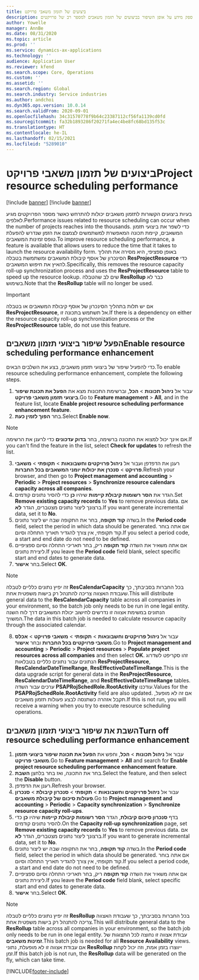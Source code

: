 ```yaml
---
title: ביצועים של תזמון משאבי פרויקט
description: נושא זה מספק מידע על אופן השיפור בביצועים של תזמון משאבים למספר רב של פרויקטים.
author: Yowelle
manager: AnnBe
ms.date: 08/31/2020
ms.topic: article
ms.prod: ''
ms.service: dynamics-ax-applications
ms.technology: ''
audience: Application User
ms.reviewer: kfend
ms.search.scope: Core, Operations
ms.custom: ''
ms.assetid: ''
ms.search.region: Global
ms.search.industry: Service industries
ms.author: andchoi
ms.dyn365.ops.version: 10.0.14
ms.search.validFrom: 2020-09-01
ms.openlocfilehash: 34c31570778f9b64c23387112cf56fa1139cd0fd
ms.sourcegitcommit: fa32b1893286f20271fa4ec4be8fc68bd135f53c
ms.translationtype: HT
ms.contentlocale: he-IL
ms.lasthandoff: 02/15/2021
ms.locfileid: "5289010"
---
```

# <a name="project-resource-scheduling-performance"></a><span data-ttu-id="15f07-103">ביצועים של תזמון משאבי פרויקט</span><span class="sxs-lookup"><span data-stu-id="15f07-103">Project resource scheduling performance</span></span>

[!include [banner](../includes/banner.md)]
[!include [banner](../includes/preview-banner.md)]


<span data-ttu-id="15f07-104">בעיות ביצועים הקשורות לתזמון משאבים יכולות להתרחש כאשר מספר הפרויקטים מגיע לאלפים.</span><span class="sxs-lookup"><span data-stu-id="15f07-104">Performance issues related to resource scheduling can occur when the number of projects reaches into the thousands.</span></span> <span data-ttu-id="15f07-105">כדי לשפר את ביצועי תזמון המשאבים, קיימת תכונה המאפשרת למשתמשים לצמצם את הזמן שנדרש להפעלת טופס זמינות המשאבים.</span><span class="sxs-lookup"><span data-stu-id="15f07-105">To improve resource scheduling performance, a feature is available that allows users to reduce the time that it takes to launch the resource availability form.</span></span> <span data-ttu-id="15f07-106">באופן ספציפי, היא מסירה את תהליך הסינכרון של אוסף קיבולת המשאבים ומשתמשת בטבלה **ResProjectResource** כדי להאיץ את חיפוש המשאבים.</span><span class="sxs-lookup"><span data-stu-id="15f07-106">Specifically, this removes the resource capacity roll-up synchronization process and uses the **ResProjectResource** table to speed up the resource lookup.</span></span> <span data-ttu-id="15f07-107">שים לב שהטבלה **ResRollup** כבר לא בשימוש.</span><span class="sxs-lookup"><span data-stu-id="15f07-107">Note that the **ResRollup** table will no longer be used.</span></span>

> [!IMPORTANT]
> <span data-ttu-id="15f07-108">אם יש תלות בתהליך הסינכרון של אוסף קיבולת המשאבים או בטבלה **ResProjectResource**, אל תשתמש בתכונה זו.</span><span class="sxs-lookup"><span data-stu-id="15f07-108">If there is a dependency on either the resource capacity roll-up synchronization process or the **ResProjectResource** table, do not use this feature.</span></span>

## <a name="enable-resource-scheduling-performance-enhancement"></a><span data-ttu-id="15f07-109">הפעל שיפור ביצועי תזמון משאבים</span><span class="sxs-lookup"><span data-stu-id="15f07-109">Enable resource scheduling performance enhancement</span></span>
<span data-ttu-id="15f07-110">כדי להפעיל שיפור של ביצועי תזמון משאבים, בצע את השלבים הבאים.</span><span class="sxs-lookup"><span data-stu-id="15f07-110">To enable resource scheduling performance enhancement, complete the following steps.</span></span>

1. <span data-ttu-id="15f07-111">עבור אל **ניהול תכונות** > **הכל**, וברשימת התכונות מצא את **הפעל את תכונת שיפור ביצועי תזמון משאבי פרויקט**.</span><span class="sxs-lookup"><span data-stu-id="15f07-111">Go to **Feature management** > **All**, and in the feature list, locate **Enable project resource scheduling performance enhancement feature**.</span></span>
2. <span data-ttu-id="15f07-112">בחר **הפוך לזמין כעת**.</span><span class="sxs-lookup"><span data-stu-id="15f07-112">Select **Enable now**.</span></span>

> [!NOTE]
> <span data-ttu-id="15f07-113">אם אינך יכול למצוא את התכונה ברשימה, בחר **בדוק עדכונים** כדי לרענן את הרשימה.</span><span class="sxs-lookup"><span data-stu-id="15f07-113">If you can't find the feature in the list, select **Check for updates** to refresh the list.</span></span>

3. <span data-ttu-id="15f07-114">רענן את הדפדפן ועבור אל **ניהול פרויקטים וחשבונאות** > **תקופתי** > **משאבי פרויקט** > **סנכרן את יכולות יומני המשאבים בכל החברות**.</span><span class="sxs-lookup"><span data-stu-id="15f07-114">Refresh your browser, and then go to **Project management and accounting** > **Periodic** > **Project resources** > **Synchronize resource calendars capacity across all companies**.</span></span>
4. <span data-ttu-id="15f07-115">הגדר את **הסר רשומות קיבולת קיימות** שיהיו **כן** כדי להסיר נתונים קודמים.</span><span class="sxs-lookup"><span data-stu-id="15f07-115">Set **Remove existing capacity records** to **Yes** to remove previous data.</span></span> <span data-ttu-id="15f07-116">אם ברצונך ליצור נתונים מצטברים, הגדר **לא**.</span><span class="sxs-lookup"><span data-stu-id="15f07-116">If you want generate incremental data, set it to **No**.</span></span>
5. <span data-ttu-id="15f07-117">בשדה **קוד תקופה**, בחר את התקופה שבה יש ליצור נתונים.</span><span class="sxs-lookup"><span data-stu-id="15f07-117">In the **Period code** field, select the period in which data should be generated.</span></span> <span data-ttu-id="15f07-118">אם אתה בוחר קוד תקופתי, אין צורך להגדיר תאריך התחלה וסיום.</span><span class="sxs-lookup"><span data-stu-id="15f07-118">If you select a period code, a start and end date do not need to be defined.</span></span>
6. <span data-ttu-id="15f07-119">אם אתה משאיר את השדה **קוד תקופה** ריק, בחר תאריכי התחלה וסיום ספציפיים ליצירת נתונים.</span><span class="sxs-lookup"><span data-stu-id="15f07-119">If you leave the **Period code** field blank, select specific start and end dates to generate data.</span></span>
7. <span data-ttu-id="15f07-120">בחר **אישור**.</span><span class="sxs-lookup"><span data-stu-id="15f07-120">Select **OK**.</span></span>

 > [!NOTE]
 > <span data-ttu-id="15f07-121">זה יפיץ נתונים כלליים לטבלה **ResCalendarCapacity** בכל החברות בסביבתך, כך שעבודת האצווה צריכה להתנהל רק בישות משפטית אחת.</span><span class="sxs-lookup"><span data-stu-id="15f07-121">This will distribute general data to the **ResCalendarCapacity** table across all companies in your environment, so the batch job only needs to be run in one legal entity.</span></span> <span data-ttu-id="15f07-122">הנתונים במשימת אצווה זו נדרשים לחישוב יכולת המשאבים דרך לוח השנה המשויך.</span><span class="sxs-lookup"><span data-stu-id="15f07-122">The data in this batch job is needed to calculate resource capacity through the associated calendar.</span></span>

8. <span data-ttu-id="15f07-123">עבור אל **ניהול פרויקטים וחשבונאות** > **תקופתי** > **משאבי פרויקט** > **אכלס משאבי פרויקטים בכל החברות** ובחר **אישור**.</span><span class="sxs-lookup"><span data-stu-id="15f07-123">Go to **Project management and accounting** > **Periodic** > **Project resources** > **Populate project resources across all companies** and then select **OK**.</span></span> <span data-ttu-id="15f07-124">זהו סקריפט לשדרוג הנתונים עבור נתונים כלליים בטבלאות **ResProjectResource**, **ResCalendarDateTimeRange**, **ResEffectiveDateTimeRange**.</span><span class="sxs-lookup"><span data-stu-id="15f07-124">This is the data upgrade script for general data in the **ResProjectResource**, **ResCalendarDateTimeRange**, and **ResEffectiveDateTimeRange** tables.</span></span> <span data-ttu-id="15f07-125">ערכים עבור השדה **PSAPRojSchedRole.RootActivity** עודכנו.</span><span class="sxs-lookup"><span data-stu-id="15f07-125">Values for the **PSAPRojSchedRole.RootActivity** field are also updated.</span></span> <span data-ttu-id="15f07-126">אם זה לא מופעל, תקבל אזהרה כשתנסה לבצע פעולות תזמון משאבים.</span><span class="sxs-lookup"><span data-stu-id="15f07-126">If this is not run, you will receive a warning when you try to execute resource scheduling operations.</span></span>
 
## <a name="turn-off-resource-scheduling-performance-enhancement"></a><span data-ttu-id="15f07-127">השבת את שיפור ביצועי תזמון משאבים</span><span class="sxs-lookup"><span data-stu-id="15f07-127">Turn off resource scheduling performance enhancement</span></span>

1. <span data-ttu-id="15f07-128">עבור אל **ניהול תכונות** > **הכל**, וחפש את **הפעל את תכונת שיפור ביצועי תזמון משאבי פרויקט**.</span><span class="sxs-lookup"><span data-stu-id="15f07-128">Go to **Feature management** > **All**  and search for **Enable project resource scheduling performance enhancement feature**.</span></span>
2. <span data-ttu-id="15f07-129">בחר את התכונה, ואז בחר בלחצן **השבת**.</span><span class="sxs-lookup"><span data-stu-id="15f07-129">Select the feature, and then select the **Disable** button.</span></span>
3. <span data-ttu-id="15f07-130">רענן את הדפדפן.</span><span class="sxs-lookup"><span data-stu-id="15f07-130">Refresh your browser.</span></span>
4. <span data-ttu-id="15f07-131">עבור אל **ניהול פרויקטים וחשבונאות** > **תקופתי** > **סנכרון קיבולת** > **סנכרון פעולות סיכום של קיבולת משאבים**.</span><span class="sxs-lookup"><span data-stu-id="15f07-131">Go to **Project management and accounting** > **Periodic** > **Capacity synchronization** > **Synchronize resource capacity roll-ups**.</span></span>
5. <span data-ttu-id="15f07-132">בדף **סנכרון סיכום קיבולת**, הגדר **הסר רשומות קיבולת קיימות** שיהיו **כן** כדי להסיר נתונים קודמים.</span><span class="sxs-lookup"><span data-stu-id="15f07-132">On the **Capacity roll-up synchronization** page, set **Remove existing capacity records** to **Yes** to remove previous data.</span></span> <span data-ttu-id="15f07-133">אם ברצונך ליצור נתונים מצטברים, הגדר **לא**.</span><span class="sxs-lookup"><span data-stu-id="15f07-133">If you want to generate incremental data, set it to **No**.</span></span>
6. <span data-ttu-id="15f07-134">בשדה **קוד תקופה**, בחר את התקופה שבה יש ליצור נתונים.</span><span class="sxs-lookup"><span data-stu-id="15f07-134">In the **Period code** field, select the period in which data should be generated.</span></span> <span data-ttu-id="15f07-135">אם אתה בוחר קוד תקופתי, אין צורך להגדיר תאריך התחלה וסיום.</span><span class="sxs-lookup"><span data-stu-id="15f07-135">If you select a period code, a start and end date do not need to be defined.</span></span>
7. <span data-ttu-id="15f07-136">אם אתה משאיר את השדה **קוד תקופה** ריק, בחר תאריכי התחלה וסיום ספציפיים ליצירת נתונים.</span><span class="sxs-lookup"><span data-stu-id="15f07-136">If you leave the **Period code** field blank, select specific start and end dates to generate data.</span></span>
8. <span data-ttu-id="15f07-137">בחר **אישור**.</span><span class="sxs-lookup"><span data-stu-id="15f07-137">Select **OK**.</span></span>

> [!NOTE]
> <span data-ttu-id="15f07-138">זה יפיץ נתונים כלליים לטבלה **ResRollup‎** בכל החברות בסביבתך, כך שעבודת האצווה צריכה להתנהל רק בישות משפטית אחת.</span><span class="sxs-lookup"><span data-stu-id="15f07-138">This will distribute general data to the **ResRollup** table across all companies in your environment, so the batch job only needs to be run in one legal entity.</span></span> <span data-ttu-id="15f07-139">עבודת אצווה זו נחוצה לכל התצוגות של **זמינות משאבים**.</span><span class="sxs-lookup"><span data-stu-id="15f07-139">This batch job is needed for all **Resource Availability** views.</span></span> <span data-ttu-id="15f07-140">אם עבודת אצווה זו לא מופעלת, נתוני **ResRollup** ייווצרו בזמן אמת, וזה יכול לקחת זמן.</span><span class="sxs-lookup"><span data-stu-id="15f07-140">If this batch job is not run, the **ResRollup** data will be generated on the fly, which can take time.</span></span>


[!INCLUDE[footer-include](../includes/footer-banner.md)]